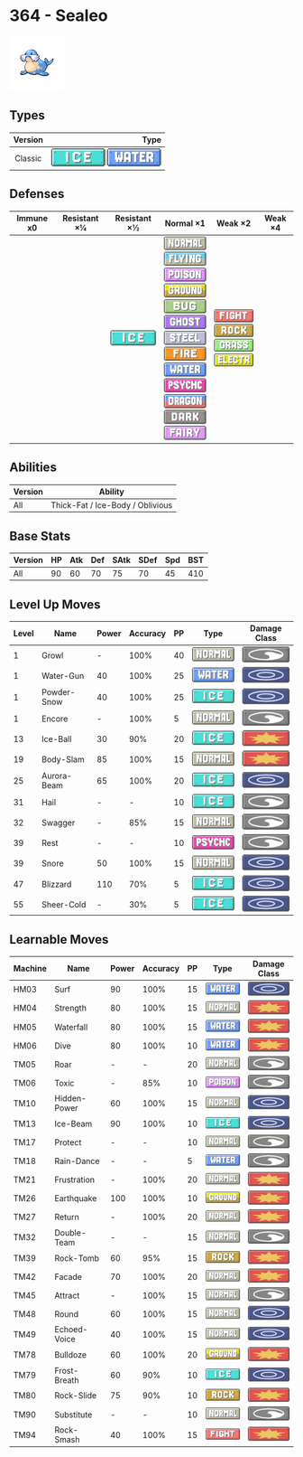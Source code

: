 # 364 - Sealeo

![sealeo](../img/pokemon/364.png)

## Types

| Version | Type                                                          |
| :-----: | ------------------------------------------------------------: |
| Classic | ![ice](../img/types/ice.png) ![water](../img/types/water.png) |

## Defenses

| Immune x0 | Resistant ×¼ | Resistant ×½                 | Normal ×1                                                                                                                                                                                                                                                                                                                                                                                                                                                                                          | Weak ×2                                                                                                                                                   | Weak ×4 |
| --------- | ------------ | ---------------------------- | -------------------------------------------------------------------------------------------------------------------------------------------------------------------------------------------------------------------------------------------------------------------------------------------------------------------------------------------------------------------------------------------------------------------------------------------------------------------------------------------------- | --------------------------------------------------------------------------------------------------------------------------------------------------------- | ------- |
|           |              | ![ice](../img/types/ice.png) | ![normal](../img/types/normal.png)<br/>![flying](../img/types/flying.png)<br/>![poison](../img/types/poison.png)<br/>![ground](../img/types/ground.png)<br/>![bug](../img/types/bug.png)<br/>![ghost](../img/types/ghost.png)<br/>![steel](../img/types/steel.png)<br/>![fire](../img/types/fire.png)<br/>![water](../img/types/water.png)<br/>![psychic](../img/types/psychic.png)<br/>![dragon](../img/types/dragon.png)<br/>![dark](../img/types/dark.png)<br/>![fairy](../img/types/fairy.png) | ![fighting](../img/types/fighting.png)<br/>![rock](../img/types/rock.png)<br/>![grass](../img/types/grass.png)<br/>![electric](../img/types/electric.png) |         |

## Abilities

| Version | Ability                          |
| ------- | -------------------------------- |
| All     | Thick-Fat / Ice-Body / Oblivious |

## Base Stats

| Version | HP | Atk | Def | SAtk | SDef | Spd | BST |
| ------- | -- | --- | --- | ---- | ---- | --- | --- |
| All     | 90 | 60  | 70  | 75   | 70   | 45  | 410 |

## Level Up Moves

| Level | Name        | Power | Accuracy | PP | Type                                 | Damage Class                           |
| ----- | ----------- | ----- | -------- | -- | ------------------------------------ | -------------------------------------- |
| 1     | Growl       | -     | 100%     | 40 | ![normal](../img/types/normal.png)   | ![status](../img/types/status.png)     |
| 1     | Water-Gun   | 40    | 100%     | 25 | ![water](../img/types/water.png)     | ![special](../img/types/special.png)   |
| 1     | Powder-Snow | 40    | 100%     | 25 | ![ice](../img/types/ice.png)         | ![special](../img/types/special.png)   |
| 1     | Encore      | -     | 100%     | 5  | ![normal](../img/types/normal.png)   | ![status](../img/types/status.png)     |
| 13    | Ice-Ball    | 30    | 90%      | 20 | ![ice](../img/types/ice.png)         | ![physical](../img/types/physical.png) |
| 19    | Body-Slam   | 85    | 100%     | 15 | ![normal](../img/types/normal.png)   | ![physical](../img/types/physical.png) |
| 25    | Aurora-Beam | 65    | 100%     | 20 | ![ice](../img/types/ice.png)         | ![special](../img/types/special.png)   |
| 31    | Hail        | -     | -        | 10 | ![ice](../img/types/ice.png)         | ![status](../img/types/status.png)     |
| 32    | Swagger     | -     | 85%      | 15 | ![normal](../img/types/normal.png)   | ![status](../img/types/status.png)     |
| 39    | Rest        | -     | -        | 10 | ![psychic](../img/types/psychic.png) | ![status](../img/types/status.png)     |
| 39    | Snore       | 50    | 100%     | 15 | ![normal](../img/types/normal.png)   | ![special](../img/types/special.png)   |
| 47    | Blizzard    | 110   | 70%      | 5  | ![ice](../img/types/ice.png)         | ![special](../img/types/special.png)   |
| 55    | Sheer-Cold  | -     | 30%      | 5  | ![ice](../img/types/ice.png)         | ![special](../img/types/special.png)   |

## Learnable Moves

| Machine | Name         | Power | Accuracy | PP | Type                                   | Damage Class                           |
| ------- | ------------ | ----- | -------- | -- | -------------------------------------- | -------------------------------------- |
| HM03    | Surf         | 90    | 100%     | 15 | ![water](../img/types/water.png)       | ![special](../img/types/special.png)   |
| HM04    | Strength     | 80    | 100%     | 15 | ![normal](../img/types/normal.png)     | ![physical](../img/types/physical.png) |
| HM05    | Waterfall    | 80    | 100%     | 15 | ![water](../img/types/water.png)       | ![physical](../img/types/physical.png) |
| HM06    | Dive         | 80    | 100%     | 10 | ![water](../img/types/water.png)       | ![physical](../img/types/physical.png) |
| TM05    | Roar         | -     | -        | 20 | ![normal](../img/types/normal.png)     | ![status](../img/types/status.png)     |
| TM06    | Toxic        | -     | 85%      | 10 | ![poison](../img/types/poison.png)     | ![status](../img/types/status.png)     |
| TM10    | Hidden-Power | 60    | 100%     | 15 | ![normal](../img/types/normal.png)     | ![special](../img/types/special.png)   |
| TM13    | Ice-Beam     | 90    | 100%     | 10 | ![ice](../img/types/ice.png)           | ![special](../img/types/special.png)   |
| TM17    | Protect      | -     | -        | 10 | ![normal](../img/types/normal.png)     | ![status](../img/types/status.png)     |
| TM18    | Rain-Dance   | -     | -        | 5  | ![water](../img/types/water.png)       | ![status](../img/types/status.png)     |
| TM21    | Frustration  | -     | 100%     | 20 | ![normal](../img/types/normal.png)     | ![physical](../img/types/physical.png) |
| TM26    | Earthquake   | 100   | 100%     | 10 | ![ground](../img/types/ground.png)     | ![physical](../img/types/physical.png) |
| TM27    | Return       | -     | 100%     | 20 | ![normal](../img/types/normal.png)     | ![physical](../img/types/physical.png) |
| TM32    | Double-Team  | -     | -        | 15 | ![normal](../img/types/normal.png)     | ![status](../img/types/status.png)     |
| TM39    | Rock-Tomb    | 60    | 95%      | 15 | ![rock](../img/types/rock.png)         | ![physical](../img/types/physical.png) |
| TM42    | Facade       | 70    | 100%     | 20 | ![normal](../img/types/normal.png)     | ![physical](../img/types/physical.png) |
| TM45    | Attract      | -     | 100%     | 15 | ![normal](../img/types/normal.png)     | ![status](../img/types/status.png)     |
| TM48    | Round        | 60    | 100%     | 15 | ![normal](../img/types/normal.png)     | ![special](../img/types/special.png)   |
| TM49    | Echoed-Voice | 40    | 100%     | 15 | ![normal](../img/types/normal.png)     | ![special](../img/types/special.png)   |
| TM78    | Bulldoze     | 60    | 100%     | 20 | ![ground](../img/types/ground.png)     | ![physical](../img/types/physical.png) |
| TM79    | Frost-Breath | 60    | 90%      | 10 | ![ice](../img/types/ice.png)           | ![special](../img/types/special.png)   |
| TM80    | Rock-Slide   | 75    | 90%      | 10 | ![rock](../img/types/rock.png)         | ![physical](../img/types/physical.png) |
| TM90    | Substitute   | -     | -        | 10 | ![normal](../img/types/normal.png)     | ![status](../img/types/status.png)     |
| TM94    | Rock-Smash   | 40    | 100%     | 15 | ![fighting](../img/types/fighting.png) | ![physical](../img/types/physical.png) |